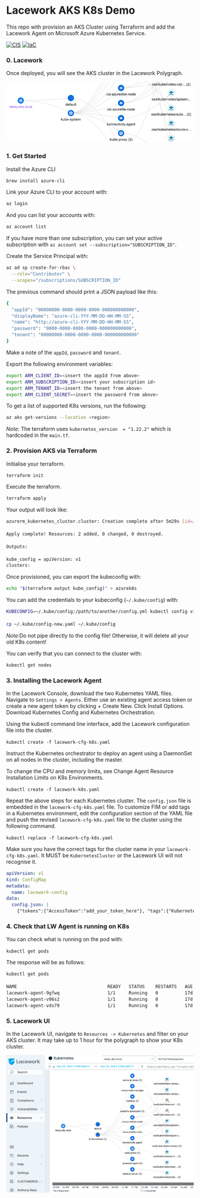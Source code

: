 # Lacework AKS K8s Demo
This repo with provision an AKS Cluster using Terraform and add the Lacework Agent on Microsoft Azure Kubernetes Service.
  
[![CIS](https://app.soluble.cloud/api/v1/public/badges/733ddd27-6da8-4c31-868b-bec81a68ef73.svg)](https://app.soluble.cloud/repos/details/github.com/anthonygrees/lw_aks_k8s_demo) [![IaC](https://app.soluble.cloud/api/v1/public/badges/0b471ba2-e283-4357-8067-d80961252c51.svg)](https://app.soluble.cloud/repos/details/github.com/anthonygrees/lw_aks_k8s_demo)
  
### 0. Lacework
Once deployed, you will see the AKS cluster in the Lacework Polygraph.  
  
![Lacework Poly](/images/aks_poly.png)

### 1. Get Started
Install the Azure CLI
```bash
brew install azure-cli
```
  
Link your Azure CLI to your account with:  
```bash
az login
```
  
And you can list your accounts with:  
```bash
az account list
```
If you have more than one subscription, you can set your active subscription with `az account set --subscription="SUBSCRIPTION_ID"`.
  
Create the Service Principal with:  
```bash
az ad sp create-for-rbac \
  --role="Contributor" \
  --scopes="/subscriptions/SUBSCRIPTION_ID"
```
  
The previous command should print a JSON payload like this:  
```bash
{
  "appId": "00000000-0000-0000-0000-000000000000",
  "displayName": "azure-cli-YYY-MM-DD-HH-MM-SS",
  "name": "http://azure-cli-YYY-MM-DD-HH-MM-SS",
  "password": "0000-0000-0000-0000-000000000000",
  "tenant": "00000000-0000-0000-0000-000000000000"
}
```
Make a note of the `appId`, `password` and `tenant`.  
  
Export the following environment variables:  
```bash
export ARM_CLIENT_ID=<insert the appId from above>
export ARM_SUBSCRIPTION_ID=<insert your subscription id>
export ARM_TENANT_ID=<insert the tenant from above>
export ARM_CLIENT_SECRET=<insert the password from above>
```
  
To get a list of supported K8s versions, run the following:
```bash
az aks get-versions --location <region>
```
*Note*: The terraform uses `kubernetes_version  = "1.22.2"` which is hardcoded in the `main.tf`.
  
### 2. Provision AKS via Terraform
Initialise your terraform.  
```bash
terraform init
```
  
Execute the terraform.  
```bash
terraform apply
```
  
Your output will look like:  
```bash
azurerm_kubernetes_cluster.cluster: Creation complete after 5m29s [id=/subscriptions/XXX-XXXXXX-XXXXXX-XXXXX-XXXXX/resourcegroups/reesy-aks-cluster/providers/Microsoft.ContainerService/managedClusters/reesy-aks]

Apply complete! Resources: 2 added, 0 changed, 0 destroyed.

Outputs:

kube_config = apiVersion: v1
clusters:
```

Once provisioned, you can export the kubeconfig with:  
```bash
echo "$(terraform output kube_config)" > azurek8s
```
  
You can add the credentials to your kubeconfig (`~/.kube/config`) with:  
```bash
KUBECONFIG=~/.kube/config:/path/to/another/config.yml kubectl config view --flatten > ~/.kube/config-new.yaml

cp ~/.kube/config-new.yaml ~/.kube/config
```
*Note*:Do not pipe directly to the config file! Otherwise, it will delete all your old K8s content!  
  
You can verify that you can connect to the cluster with:  
```bash
kubectl get nodes
```
  
### 3. Installing the Lacework Agent
In the Lacework Console, download the two Kubernetes YAML files. Navigate to `Settings > Agents`. Either use an existing agent access token or create a new agent token by clicking + Create New. Click Install Options. Download Kubernetes Config and Kubernetes Orchestration.  
  
Using the kubectl command line interface, add the Lacework configuration file into the cluster.  
  
`kubectl create -f lacework-cfg-k8s.yaml`  
  
Instruct the Kubernetes orchestrator to deploy an agent using a DaemonSet on all nodes in the cluster, including the master.  
  
To change the CPU and memory limits, see Change Agent Resource Installation Limits on K8s Environments.  
  
`kubectl create -f lacework-k8s.yaml`   
  
Repeat the above steps for each Kubernetes cluster. The `config.json` file is embedded in the `lacework-cfg-k8s.yaml` file. To customize FIM or add tags in a Kubernetes environment, edit the configuration section of the YAML file and push the revised `lacework-cfg-k8s.yaml` file to the cluster using the following command.  
  
`kubectl replace -f lacework-cfg-k8s.yaml`   
  
Make sure you have the correct tags for the cluster name in your `lacework-cfg-k8s.yaml`.  It MUST be `KubernetesCluster` or the Lacework UI will not recognise it.   
```yaml
apiVersion: v1
kind: ConfigMap
metadata:
  name: lacework-config
data:
  config.json: |
    {"tokens":{"AccessToken":"add_your_token_here"}, "tags":{"KubernetesCluster":"reesy.aks.local"}, "serverurl":"https://api.lacework.net"}
```
  
  
### 4. Check that LW Agent is running on K8s
You can check what is running on the pod with:   
  
`kubectl get pods`
  
The response will be as follows:
```bash
kubectl get pods  
  
NAME                                  READY   STATUS    RESTARTS   AGE  
lacework-agent-9gfwq                  1/1     Running   0          17d  
lacework-agent-v96s2                  1/1     Running   0          17d  
lacework-agent-vds79                  1/1     Running   0          17d  
```
  
### 5. Lacework UI
In the Lacework UI, navigate to `Resources -> Kubernetes` and filter on your AKS cluster.  It may take up to 1 hour for the polygraph to show your K8s cluster.  
  
![Lacework Poly](/images/aks_polygraph.png)
  
